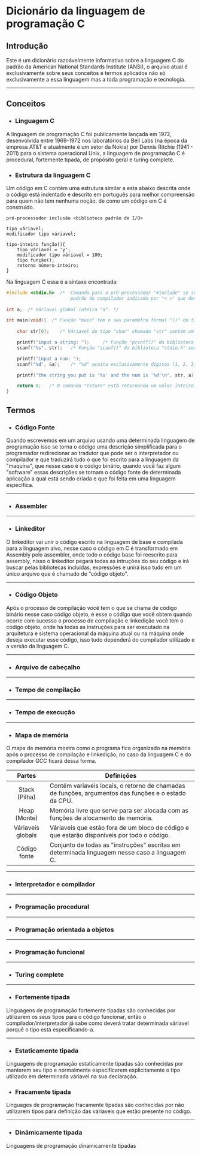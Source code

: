 # Dicionário da linguagem de programação C  

## Introdução  
 
 Este é um dicionário razoávelmente informativo sobre a linguagem C do padrão da American National Standards Institute (ANSI), o arquivo atual é exclusivamente sobre seus 
conceitos e termos aplicados não só exclusivamente a essa linguagem mas a toda programação e tecnologia.
___

## Conceitos

- ### Linguagem C
 A linguagem de programação C foi publicamente lançada em 1972, desenvolvida entre 1969-1972 nos laboratórios da Bell Labs (na época da empresa AT&T e atualmente é 
um setor da Nokia) por Dennis Ritchie (1941 - 2011) para o sistema operacional Unix, a linguagem de programação C é procedural, fortemente tipada, de propósito geral e turing
complete.

- ### Estrutura da linguagem C
 Um código em C contém uma estrutura similar a esta abaixo descrita onde o código está indentado e descrito em português para melhor compreensão para quem não tem nenhuma noção, 
de como um código em C é construido. 

```
pré-processador inclusão <biblioteca padrão de I/O>

tipo váriavel;
modificador tipo váriavel;

tipo-inteiro função(){
	tipo váriavel = 'y';
	modificador tipo váriavel = 100;
	tipo função();
	retorno número-inteiro;
}
```
 
 Na linguagem C essa é a sintaxe encontrada:

```c
#include <stdio.h>	/* 	Comando para o pré-processador "#include" se substitui pelo conteúdo do arquivo que se localiza no diretório
						padrão do compilador indicado por "< >" que dentro contém o arquivo definido com o nome de "stdio.h" */   
					 
int a;	/* Váriavel global inteira "a". */

int main(void){	 /* Função "main" tem o seu paramêtro formal "()" do tipo "void" e contém um bloco de código "{}" por conta da inclusão de várias linhas de código. */
					
	char str[0];	/* Váriavel do tipo "char" chamada "str" contém um elemento "0" dentro de sua array "[]". */

	printf("input a string: ");		/* Função "printf()" da biblioteca "stdio.h" serve para imprimir a atribuição do parâmetro formal. */
	scanf("%s", str);	/* Função "scanf()" da biblioteca "stdio.h" serve para coletar a entrada de um valor que é string "%s" e logo após a váriavel "str". */

	printf("input a num: ");
	scanf("%d", &a);	/* "%d" aceita exclusivamente digitos (1, 2, 3). */

	printf("the string you put is '%s' and the num is '%d'\n", str, a);

	return 0;	/* O comando "return" está retornando um valor inteiro "0" devido a função "main" ser do tipo "int". */
}

```

## Termos

- ### Código Fonte  
 Quando escrevemos em um arquivo usando uma determinada linguagem de programação isso se torna o código uma descrição simplificada para o programador redirecionar ao tradutor que 
pode ser o interpretador ou compilador e que traduzirá tudo o que foi escrito para a linguagem da "maquina", que nesse caso é o código binário, quando você faz algum "software" 
essas descrições se tornam o código fonte de determinada aplicação a qual está sendo criada e que foi feita em uma linguagem especifica.
___

- ### Assembler
 

___

- ### Linkeditor  
 O linkeditor vai unir o código escrito na linguagem de base e compilada para a linguagem alvo, nesse caso o código em C é transformado em Assembly pelo assembler, onde 
todo o código base foi reescrito para assembly, nisso o linkeditor pegará todas as intruções do seu código e irá buscar pelas bibliotecas incluidas, expressões e unirá isso 
tudo em um único arquivo que é chamado de "código objeto".
___

- ### Código Objeto  
 Após o processo de compilação você tem o que se chama de código binário nesse caso código objeto, é esse o código que você obtem quando ocorre com sucesso o processo de 
compilação e linkedição você tem o código objeto, onde há todas as instruções para ser executado na arquitetura e sistema operacional da máquina atual ou na máquina onde deseja 
executar esse código, isso tudo dependerá do compilador utilizado e a versão da linguagem C.
___

- ### Arquivo de cabeçalho

___

- ### Tempo de compilação 

___

- ### Tempo de execução

___

- ### Mapa de memória  
 O mapa de memória mostra como o programa fica organizado na memória após o processo de compilação e linkedição, no caso da linguagem C e do compilador GCC ficará dessa forma.  

|	   Partes		|											Definições													 |
|		:-:			| 												-														 |
| 	Stack (Pilha) 	|  Contém variaveis locais, o retorno de chamadas de funções, argumentos das funções e o estado da CPU.  |
|	 Heap (Monte)	|			Memória livre que serve para ser alocada com as funções de alocamento de memória.			 |
| Váriaveis globais |      Váriaveis que estão fora de um bloco de código e que estarão disponiveis por todo o código.  	 |
|   Código fonte	|	 Conjunto de todas as "instruções" escritas em determinada linguagem nesse caso a linguagem C. 		 |    

___

- ### Interpretador e compilador

___

- ### Programação procedural

___

- ### Programação orientada a objetos

___

- ### Programação funcional

___

- ### Turing complete

___

- ### Fortemente tipada
 Linguagens de programação fortemente tipadas são conhecidas por utilizarem os seus tipos para o código funcionar, então o compilador/interpretador já sabe como 
deverá tratar determinada váriavel porquê o tipo está especificando-a.
 ___

- ### Estaticamente tipada
 Linguagens de programação estaticamente tipadas são conhecidas por manterem seu tipo e normalmente especificarem explicitamente o tipo utilizado em determinada váriavel na sua 
declaração.


- ### Fracamente tipada
 Linguages de programação fracamente tipadas são conhecidas por não utilizarem tipos para definição das váriaveis que estão presente no código.
___

- ### Dinâmicamente tipada
 Linguagens de programação dinamicamente tipadas
